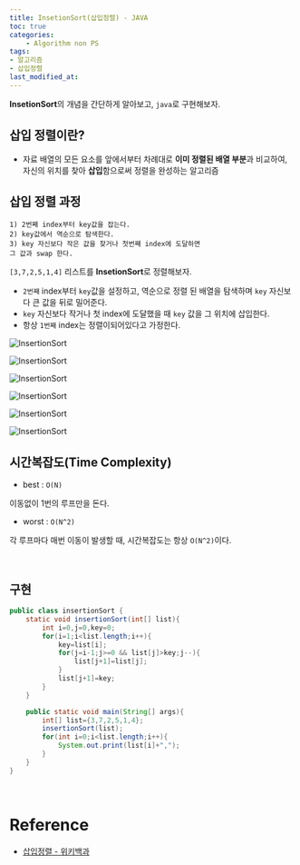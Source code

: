 ```yaml
---
title: InsetionSort(삽입정렬) - JAVA
toc: true
categories:	
    - Algorithm non PS
tags:
- 알고리즘
- 삽입정렬
last_modified_at: 
---
```


 **InsetionSort**의 개념을 간단하게 알아보고, `java`로 구현해보자.

## 삽입 정렬이란?

- 자료 배열의 모든 요소를 앞에서부터 차례대로 **이미 정렬된 배열 부분**과 비교하여, 자신의 위치를 찾아 **삽입**함으로써 정렬을 완성하는 알고리즘

## 삽입 정렬 과정

```
1) 2번째 index부터 key값을 잡는다.
2) key값에서 역순으로 탐색한다.
3) key 자신보다 작은 값을 찾거나 첫번째 index에 도달하면
그 값과 swap 한다.
```

`[3,7,2,5,1,4]` 리스트를 **InsetionSort**로 정렬해보자.

- `2번째` index부터 `key`값을 설정하고, 역순으로 정렬 된 배열을 탐색하며 `key` 자신보다 큰 값을 뒤로 밀어준다. 
- `key` 자신보다 작거나 첫 index에 도달했을 때 `key` 값을 그 위치에 삽입한다.
- 항상 `1번째` index는 정렬이되어있다고 가정한다.

![InsertionSort](https://user-images.githubusercontent.com/49560745/108151465-14623180-711a-11eb-904b-c3b2613895cb.png)

![InsertionSort](https://user-images.githubusercontent.com/49560745/108151518-3cea2b80-711a-11eb-813b-58608460541e.png)

![InsertionSort](https://user-images.githubusercontent.com/49560745/108152127-b33b5d80-711b-11eb-8b66-e326971ae4b7.png)

![InsertionSort](https://user-images.githubusercontent.com/49560745/108151559-57bca000-711a-11eb-8739-4ec9d38045ea.png)



![InsertionSort](https://user-images.githubusercontent.com/49560745/108151592-6c009d00-711a-11eb-96fe-66f50aab966e.png)

![InsertionSort](https://user-images.githubusercontent.com/49560745/108151772-d3b6e800-711a-11eb-91a3-3473c748d6a3.png)

## 시간복잡도(Time Complexity)

- best : `O(N)`

이동없이 1번의 루프만을 돈다.

- worst : `O(N^2)`

각 루프마다 매번 이동이 발생할 때, 시간복잡도는 항상 `O(N^2)`이다.

<br/>

## 구현

```java
public class insertionSort {
    static void insertionSort(int[] list){
        int i=0,j=0,key=0;
        for(i=1;i<list.length;i++){
            key=list[i];
            for(j=i-1;j>=0 && list[j]>key;j--){
                list[j+1]=list[j];
            }
            list[j+1]=key;
        }
    }

    public static void main(String[] args){
        int[] list={3,7,2,5,1,4};
        insertionSort(list);
        for(int i=0;i<list.length;i++){
            System.out.print(list[i]+",");
        }
    }
}

```

<br/>

# Reference

- [삽입정렬 - 위키백과 ](https://ko.wikipedia.org/wiki/%EC%82%BD%EC%9E%85_%EC%A0%95%EB%A0%AC)
